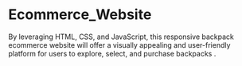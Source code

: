 # Ecommerce_Website
By leveraging HTML, CSS, and JavaScript, this responsive backpack ecommerce website will offer a visually appealing and user-friendly platform for users to explore, select, and purchase backpacks .
